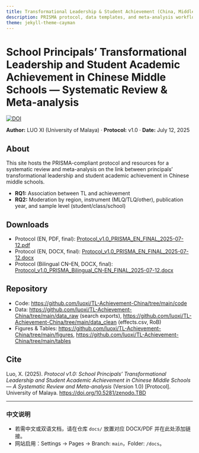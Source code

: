 ```yaml
---
title: Transformational Leadership & Student Achievement (China, Middle Schools)
description: PRISMA protocol, data templates, and meta-analysis workflow
theme: jekyll-theme-cayman
---
```


# School Principals’ Transformational Leadership and Student Academic Achievement in Chinese Middle Schools — Systematic Review & Meta-analysis

[![DOI](https://zenodo.org/badge/DOI/10.5281/zenodo.TBD.svg)](https://doi.org/10.5281/zenodo.TBD)

**Author:** LUO XI (University of Malaya) · **Protocol:** v1.0 · **Date:** July 12, 2025

## About
This site hosts the PRISMA-compliant protocol and resources for a systematic review and meta-analysis on the link between principals’ transformational leadership and student academic achievement in Chinese middle schools.

- **RQ1:** Association between TL and achievement  
- **RQ2:** Moderation by region, instrument (MLQ/TLQ/other), publication year, and sample level (student/class/school)

## Downloads
- Protocol (EN, PDF, final): [Protocol_v1.0_PRISMA_EN_FINAL_2025-07-12.pdf](Protocol_v1.0_PRISMA_EN_FINAL_2025-07-12.pdf)
- Protocol (EN, DOCX, final): [Protocol_v1.0_PRISMA_EN_FINAL_2025-07-12.docx](Protocol_v1.0_PRISMA_EN_FINAL_2025-07-12.docx)
- Protocol (Bilingual CN–EN, DOCX, final): [Protocol_v1.0_PRISMA_Bilingual_CN-EN_FINAL_2025-07-12.docx](Protocol_v1.0_PRISMA_Bilingual_CN-EN_FINAL_2025-07-12.docx)

## Repository
- Code: https://github.com/luoxi/TL-Achievement-China/tree/main/code  
- Data: https://github.com/luoxi/TL-Achievement-China/tree/main/data_raw (search exports), https://github.com/luoxi/TL-Achievement-China/tree/main/data_clean (effects.csv, RoB)  
- Figures & Tables: https://github.com/luoxi/TL-Achievement-China/tree/main/figures, https://github.com/luoxi/TL-Achievement-China/tree/main/tables

## Cite
Luo, X. (2025). *Protocol v1.0: School Principals’ Transformational Leadership and Student Academic Achievement in Chinese Middle Schools — A Systematic Review and Meta-analysis* (Version 1.0) [Protocol]. University of Malaya. https://doi.org/10.5281/zenodo.TBD

---

### 中文说明
- 若需中文或双语文档，请在仓库 `docs/` 放置对应 DOCX/PDF 并在此处添加链接。
- 网站启用：Settings → Pages → Branch: `main`，Folder: `/docs`。
